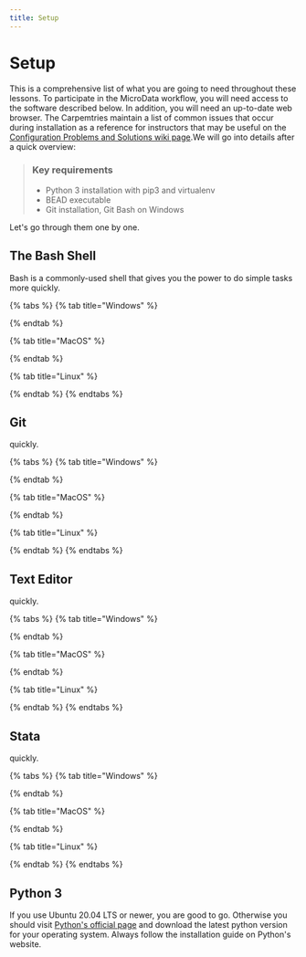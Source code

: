 ```yaml
---
title: Setup
---
```


# Setup

This is a comprehensive list of what you are going to need throughout these lessons. To participate in the MicroData workflow, you will need access to the software described below. In addition, you will need an up-to-date web browser. The Carpemtries maintain a list of common issues that occur during installation as a reference for instructors that may be useful on the [Configuration Problems and Solutions wiki page](https://github.com/swcarpentry/workshop-template/wiki/Configuration-Problems-and-Solutions).We will go into details after a quick overview:

> ### Key requirements
>
> * Python 3 installation with pip3 and virtualenv
> * BEAD executable
> * Git installation, Git Bash on Windows

Let's go through them one by one.

## The Bash Shell

Bash is a commonly-used shell that gives you the power to do simple tasks more quickly.

{% tabs %}
{% tab title="Windows" %}

{% endtab %}

{% tab title="MacOS" %}

{% endtab %}

{% tab title="Linux" %}

{% endtab %}
{% endtabs %}

## Git



quickly.

{% tabs %}
{% tab title="Windows" %}

{% endtab %}

{% tab title="MacOS" %}

{% endtab %}

{% tab title="Linux" %}

{% endtab %}
{% endtabs %}

## Text Editor



quickly.

{% tabs %}
{% tab title="Windows" %}

{% endtab %}

{% tab title="MacOS" %}

{% endtab %}

{% tab title="Linux" %}

{% endtab %}
{% endtabs %}

## Stata



quickly.

{% tabs %}
{% tab title="Windows" %}

{% endtab %}

{% tab title="MacOS" %}

{% endtab %}

{% tab title="Linux" %}

{% endtab %}
{% endtabs %}

## Python 3

If you use Ubuntu 20.04 LTS or newer, you are good to go. Otherwise you should visit [Python's official page](https://www.python.org/downloads/) and download the latest python version for your operating system. Always follow the installation guide on Python's website.

